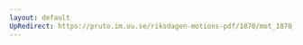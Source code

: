 ```yaml
---
layout: default
UpRedirect: https://pruto.im.uu.se/riksdagen-motions-pdf/1870/mot_1870__ak__74/mot_1870__ak__74-001.pdf
---
```

